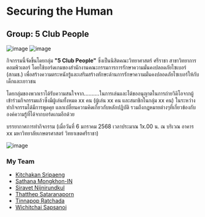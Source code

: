 # Securing the Human

## Group: 5 Club People

![image](https://cdn.sanity.io/images/sczeoy4w/production/6c35d762229583864378e27f4fc8d65b4b610086-5720x2280.png?q=80&fit=max&auto=format&dpr=1.5)
![image](https://cdn.sanity.io/images/sczeoy4w/production/6c35d762229583864378e27f4fc8d65b4b610086-5720x2280.png?q=80&fit=max&auto=format&dpr=1.5)

กิจกรรมนี้จัดขึ้นโดยกลุ่ม **"5 Club People"** ซึ่งเป็นนิสิตคณะวิทยาศาสตร์ ​ศรีราชา สาขาวิทยาการคอมพิวเตอร์ โดยใช้บอร์ดเกมของสำนักงานคณะกรรมการการรักษาความมั่นคงปลอดภัยไซเบอร์ (สกมช.) เพื่อสร้างความตระหนักรู้และเสริมสร้างทักษะด้านการรักษาความมั่นคงปลอดภัยไซเบอร์ให้กับเด็กและเยาวชน

โดยกลุ่มของพวกเราได้รับความสนใจจาก..........ในการเล่นและได้ขออนุญาตในการถ่ายวิดิโอจากผู้เข้าร่วมกิจกรรมแล้วซึ่งมีผู้เล่นทั้งหมด xx คน (ผู้เล่น xx คน และสมาชิกในกลุ่ม xx คน) ในระหว่างทำกิจกรรมได้มีการพูดคุย แลกเปลี่ยนความคิดเกี่ยวกับหลักปฏิบัติ รวมถึงกฎหมายต่างๆที่เกี่ยวข้องกับองค์ความรู้ที่ได้จากบอร์ดเกมอีกด้วย

บรรยากาศการทำกิจกรรม (เมื่อวันที่ 6 มกราคม 2568 เวลาประมาณ 1x.00 น. ณ บริเวณ อาคาร xx มหาวิทยาลัยเกษตรศาสตร์ วิทยาเขตศรีราชา)

![image](https://cdn.sanity.io/images/sczeoy4w/production/6c35d762229583864378e27f4fc8d65b4b610086-5720x2280.png?q=80&fit=max&auto=format&dpr=1.5)

### My Team
- [Kitchakan Sripaeng]()
- [Sathana Mongkhon-IN]()
- [Siravet Nijnirundkul](https://9Siravet.github.io/boardgame)
- [Thatthep Sataranaporn](https://bastackle.github.io/boardgame)
- [Tinnapop Ratchada]()
- [Wichitchai Sapsanoi](https://6530200452.github.io/boardgame)
